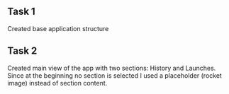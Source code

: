 ## Task 1

Created base application structure

## Task 2

Created main view of the app with two sections: History and Launches. Since at the beginning no section is selected I used a placeholder (rocket image) instead of section content.
